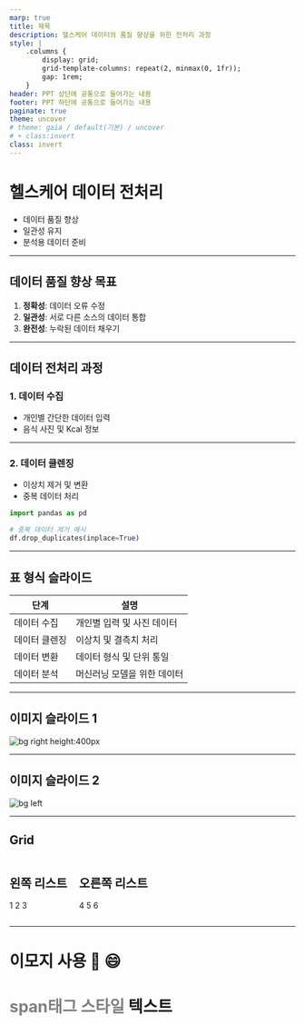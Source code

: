 ```yaml
---
marp: true
title: 제목
description: 헬스케어 데이터의 품질 향상을 위한 전처리 과정
style: |
    .columns {
        display: grid;
        grid-template-columns: repeat(2, minmax(0, 1fr));
        gap: 1rem;    
    }
header: PPT 상단에 공통으로 들어가는 내용
footer: PPT 하단에 공통으로 들어가는 내용
paginate: true
theme: uncover
# theme: gaia / default(기본) / uncover
# + class:invert
class: invert
---
```


# 헬스케어 데이터 전처리

- 데이터 품질 향상
- 일관성 유지
- 분석용 데이터 준비

---

## 데이터 품질 향상 목표

1. **정확성**: 데이터 오류 수정
2. **일관성**: 서로 다른 소스의 데이터 통합
3. **완전성**: 누락된 데이터 채우기

---

## 데이터 전처리 과정

### 1. 데이터 수집
- 개인별 간단한 데이터 입력
- 음식 사진 및 Kcal 정보

---

### 2. 데이터 클렌징
- 이상치 제거 및 변환
- 중복 데이터 처리

```python
import pandas as pd

# 중복 데이터 제거 예시
df.drop_duplicates(inplace=True)

```

---

## 표 형식 슬라이드

| 단계        | 설명                         |
| ----------- | ---------------------------- |
| 데이터 수집 | 개인별 입력 및 사진 데이터   |
| 데이터 클렌징 | 이상치 및 결측치 처리        |
| 데이터 변환 | 데이터 형식 및 단위 통일      |
| 데이터 분석 | 머신러닝 모델을 위한 데이터 |

---

## 이미지 슬라이드 1

![bg right height:400px](https://encrypted-tbn0.gstatic.com/images?q=tbn:ANd9GcRI0WMc2zTnXQZyti1XoP_8sSQ-t7P-phhz6Q&s)

---

## 이미지 슬라이드 2

![bg left](https://encrypted-tbn0.gstatic.com/images?q=tbn:ANd9GcRI0WMc2zTnXQZyti1XoP_8sSQ-t7P-phhz6Q&s)

---

## Grid

<div class="columns">
<div>

## 왼쪽 리스트
1
2
3
</div>
<div>

## 오른쪽 리스트
4
5
6
</div>
</div>

---

# <!--fit--> 이모지 사용 :rocket: :smile:

# <span style="color:grey">span태그 스타일</span> 텍스트